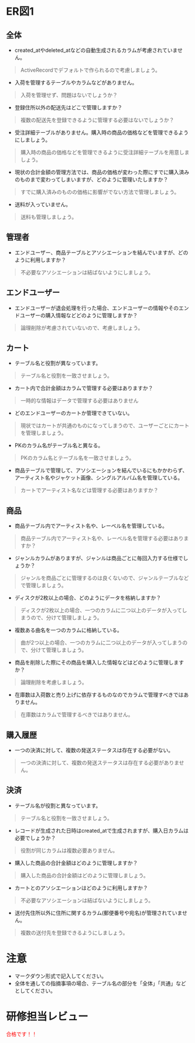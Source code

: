 # ER図1
## 全体
- created_atやdeleted_atなどの自動生成されるカラムが考慮されていません。
 > ActiveRecordでデフォルトで作られるので考慮しましょう。
- 入荷を管理するテーブルやカラムなどがありません。
 > 入荷を管理せず、問題はないでしょうか？
- 登録住所以外の配送先はどこで管理しますか？
 > 複数の配送先を登録できるように管理する必要はないでしょうか？
- 受注詳細テーブルがありません。購入時の商品の価格などを管理できるようにしましょう。
 > 購入時の商品の価格などを管理できるように受注詳細テーブルを用意しましょう。
- 現状の合計金額の管理方法では、商品の価格が変わった際にすでに購入済みのものまで変わってしまいますが、どのように管理いたしますか？
 > すでに購入済みのものの価格に影響がでない方法で管理しましょう。
- 送料が入っていません。
 > 送料も管理しましょう。

## 管理者
- エンドユーザー、商品テーブルとアソシエーションを結んでいますが、どのように利用しますか？
 > 不必要なアソシエーションは結ばないようにしましょう。

## エンドユーザー
- エンドユーザーが退会処理を行った場合、エンドユーザーの情報やそのエンドユーザーの購入情報などどのように管理しますか？
 > 論理削除が考慮されていないので、考慮しましょう。

## カート
- テーブル名と役割が異なっています。
 > テーブル名と役割を一致させましょう。
- カート内で合計金額はカラムで管理する必要はありますか？
 > 一時的な情報はデータで管理する必要はありません
- どのエンドユーザーのカートか管理できていない。
 > 現状ではカートが共通のものになってしまうので、ユーザーごとにカートを管理しましょう。
- PKのカラム名がテーブル名と異なる。
 > PKのカラム名とテーブル名を一致させましょう。
- 商品テーブルで管理して、アソシエーションを結んでいるにもかかわらず、アーティスト名やジャケット画像、シングルアルバム名を管理している。
 > カートでアーティスト名などは管理する必要はありますか？

## 商品
- 商品テーブル内でアーティスト名や、レーベル名を管理している。
 > 商品テーブル内でアーティスト名や、レーベル名を管理する必要はありますか？
- ジャンルカラムがありますが、ジャンルは商品ごとに毎回入力する仕様でしょうか？
 > ジャンルを商品ごとに管理するのは良くないので、ジャンルテーブルなどで管理しましょう。
- ディスクが2枚以上の場合、どのようにデータを格納しますか？
 > ディスクが2枚以上の場合、一つのカラムに二つ以上のデータが入ってしまうので、分けて管理しましょう。
- 複数ある曲名を一つのカラムに格納している。
 > 曲が2つ以上の場合、一つのカラムに二つ以上のデータが入ってしまうので、分けて管理しましょう。
- 商品を削除した際にその商品を購入した情報などはどのように管理しますか？
 > 論理削除を考慮しましょう。
- 在庫数は入荷数と売り上げに依存するものなのでカラムで管理すべきではありません。
 > 在庫数はカラムで管理するべきではありません。

## 購入履歴
- 一つの決済に対して、複数の発送ステータスは存在する必要がない。
 > 一つの決済に対して、複数の発送ステータスは存在する必要がありません。

## 決済
- テーブル名が役割と異なっています。
 > テーブル名と役割を一致させましょう。
- レコードが生成された日時はcreated_atで生成されますが、購入日カラムは必要でしょうか？
 > 役割が同じカラムは複数必要ありません。
- 購入した商品の合計金額はどのように管理しますか？
 > 購入した商品の合計金額はどのように管理しましょう。
- カートとのアソシエーションはどのように利用しますか？
 > 不必要なアソシエーションは結ばないようにしましょう。
- 送付先住所以外に住所に関するカラム(郵便番号や宛名)が管理されていません。
 > 複数の送付先を登録できるようにしましょう。

# 注意
* マークダウン形式で記入してください。
* 全体を通しての指摘事項の場合、テーブル名の部分を「全体」「共通」などとしてください。

# 研修担当レビュー
<font color="Red">合格です！！</font>
